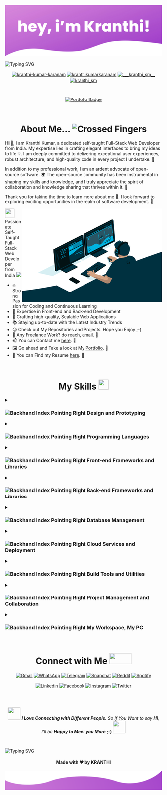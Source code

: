 <img src="https://raw.githubusercontent.com/kranthikumarkaranam/kranthikumarkaranam/main/Header.png" width="auto" height="auto">

![Typing SVG](https://readme-typing-svg.demolab.com?font=poppins&weight=900&size=35&pause=1000&center=true&width=1000&height=100&lines=Hello+there!+%F0%9F%91%8B+My+name+is+Kranthi+Kumar;I'm+a+Full-Stack+Developer+%F0%9F%91%A8%E2%80%8D%F0%9F%92%BB;Feel+free+to+get+in+touch+with+me+anytime+%F0%9F%93%AB;It's+nice+to+meet+you+%F0%9F%98%8A;I'm+here+to+assist+you+in+any+way+I+can+%F0%9F%A4%9D)

<p align="center">
<a href="https://linkedin.com/in/kranthi-kumar-karanam" target="blank"><img align="center" src="https://raw.githubusercontent.com/rahuldkjain/github-profile-readme-generator/master/src/images/icons/Social/linked-in-alt.svg" alt="kranthi-kumar-karanam" height="30" width="40" /></a>
<a href="https://fb.com/kranthikumarkaranam" target="blank"><img align="center" src="https://raw.githubusercontent.com/rahuldkjain/github-profile-readme-generator/master/src/images/icons/Social/facebook.svg" alt="kranthikumarkaranam" height="30" width="40" /></a>
<a href="https://instagram.com/___kranthi_sm__" target="blank"><img align="center" src="https://raw.githubusercontent.com/rahuldkjain/github-profile-readme-generator/master/src/images/icons/Social/instagram.svg" alt="___kranthi_sm__" height="30" width="40" /></a>
<a href="https://twitter.com/kranthi_sm" target="blank"><img align="center" src="https://raw.githubusercontent.com/rahuldkjain/github-profile-readme-generator/master/src/images/icons/Social/twitter.svg" alt="kranthi_sm" height="30" width="40" /></a>
  
</p>

<br>

<!-- <p align="center">
  <a href="https://visitcount.itsvg.in" target="_blank">
    <img src="https://visitcount.itsvg.in/api?id=kranthikumarkaranam&icon=0&color=0" alt="Profile Views" />
  </a>
</p> -->

<p align="center">
  
  <a href="https://kranthi-kumar.netlify.app//" target="_blank">
    <img src="https://img.shields.io/badge/Portfolio-%23000000.svg?style=for-the-badge&logo=aboutdotme&logoColor=00A98F" alt="Portfolio Badge" />
  </a>
  
</p>

<br>

<h1 align="center"> About Me... <img src="https://raw.githubusercontent.com/Tarikul-Islam-Anik/Animated-Fluent-Emojis/master/Emojis/Hand%20gestures/Crossed%20Fingers.png" alt="Crossed Fingers" width="42" height="45" /></h1>


Hii👋, I am Kranthi Kumar, a dedicated self-taught Full-Stack Web Developer from India. My expertise lies in crafting elegant interfaces to bring my ideas to life 💡. I am deeply committed to delivering exceptional user experiences, robust architecture, and high-quality code in every project I undertake. 🚀

In addition to my professional work, I am an ardent advocate of open-source software. 🌍 The open-source community has been instrumental in shaping my skills and knowledge, and I truly appreciate the spirit of collaboration and knowledge sharing that thrives within it. 🤝

Thank you for taking the time to learn more about me 🙏. I look forward to exploring exciting opportunities in the realm of software development. 💼

<img align="right" alt="GIF" src="https://raw.githubusercontent.com/kranthikumarkaranam/kranthikumarkaranam/main/Hero.gif" width="450" height="300" />
<p> <img src = "https://raw.githubusercontent.com/rahulbanerjee26/githubProfileReadmeGenerator/main/gifs/needABreak.gif" width = 30 height= 30> Passionate Self-Taught Full-Stack Web Developer from India <img src="https://media.giphy.com/media/WUlplcMpOCEmTGBtBW/giphy.gif" width="40"> 
</p>

   

- 🔥 Strong Passion for Coding and Continuous Learning
- 💼 Expertise in Front-end and Back-end Development
- 🚀 Crafting high-quality, Scalable Web Applications
- 📚 Staying up-to-date with the Latest Industry Trends
- 😉 Check out My Repositories and Projects. Hope you Enjoy ;-)
- 💼 Any Freelance Work? do reach, [email](mailto:2019271@iiitdmj.ac.in). 🔗
- 📫 You can Contact me [here](mailto:2019271@iiitdmj.ac.in). 🔗
- 🖼️ Go ahead and Take a look at My [Portfolio](https://kranthi-kumar.netlify.app/). 🔗
- 📄 You can Find my Resume [here](https://drive.google.com/file/d/1hesjkak0pH04uo4s5px5j-IqV4NAl8m0/view?usp=sharing). 🔗
<!-- <p>If you Like What I do, Maybe consider Buying me a Coffee/Tea 🥺👉👈</p>
<a href="https://www.buymeacoffee.com" target="_blank"><img src="https://cdn.buymeacoffee.com/buttons/v2/default-red.png" alt="Buy Me A Coffee" width="150" ></a>
</p> -->

<br>

<h1 align="center"> My Skills <img src = "https://raw.githubusercontent.com/rahulbanerjee26/githubProfileReadmeGenerator/main/gifs/code.gif" width = 32px height=32px> </h1>


<details>
<summary><h3><img src="https://raw.githubusercontent.com/Tarikul-Islam-Anik/Animated-Fluent-Emojis/master/Emojis/Hand%20gestures/Backhand%20Index%20Pointing%20Right.png" alt="Backhand Index Pointing Right" width="23" height="20" /> Design and Prototyping</h3></summary>

<h4><img src="https://raw.githubusercontent.com/Tarikul-Islam-Anik/Animated-Fluent-Emojis/master/Emojis/Hand%20gestures/Sign%20of%20the%20Horns%20Medium-Light%20Skin%20Tone.png" alt="Sign of the Horns Medium-Light Skin Tone" width="21" height="18" /> Image Editing Software</h4>

![Adobe Photoshop](https://img.shields.io/badge/Adobe_Photoshop-31A8FF?style=for-the-badge&logo=Adobe%20Photoshop&logoColor=black)
![Adobe Lightroom](https://img.shields.io/badge/Adobe_Lightroom-31A8FF?style=for-the-badge&logo=Adobe%20Lightroom&logoColor=black)

<h4><img src="https://raw.githubusercontent.com/Tarikul-Islam-Anik/Animated-Fluent-Emojis/master/Emojis/Hand%20gestures/Sign%20of%20the%20Horns%20Medium-Light%20Skin%20Tone.png" alt="Sign of the Horns Medium-Light Skin Tone" width="21" height="18" /> Design and Prototyping Tools</h4>
  
![Adobe XD](https://img.shields.io/badge/Adobe_XD-470137?style=for-the-badge&logo=Adobe%20XD&logoColor=FF61F6)
![Figma](https://img.shields.io/badge/Figma-F24E1E?style=for-the-badge&logo=Figma&logoColor=white)
![Sketch](https://img.shields.io/badge/Sketch-F7B500?style=for-the-badge&logo=Sketch&logoColor=black)

<h4><img src="https://raw.githubusercontent.com/Tarikul-Islam-Anik/Animated-Fluent-Emojis/master/Emojis/Hand%20gestures/Sign%20of%20the%20Horns%20Medium-Light%20Skin%20Tone.png" alt="Sign of the Horns Medium-Light Skin Tone" width="21" height="18" /> Design Community Platforms</h4>
  
![Dribbble](https://img.shields.io/badge/Dribbble-EA4C89?style=for-the-badge&logo=Dribbble&logoColor=white)

</details>

<details>
<summary><h3><img src="https://raw.githubusercontent.com/Tarikul-Islam-Anik/Animated-Fluent-Emojis/master/Emojis/Hand%20gestures/Backhand%20Index%20Pointing%20Right.png" alt="Backhand Index Pointing Right" width="23" height="20" /> Programming Languages</h3></summary>

<h4><img src="https://raw.githubusercontent.com/Tarikul-Islam-Anik/Animated-Fluent-Emojis/master/Emojis/Hand%20gestures/Sign%20of%20the%20Horns%20Medium-Light%20Skin%20Tone.png" alt="Sign of the Horns Medium-Light Skin Tone" width="21" height="18" /> General Programming Languages</h4>

![Python](https://img.shields.io/badge/python-3670A0?style=for-the-badge&logo=python&logoColor=ffdd54)
![C](https://img.shields.io/badge/C-00599C?style=for-the-badge&logo=c&logoColor=white)
![C++](https://img.shields.io/badge/C++-00599C?style=for-the-badge&logo=c%2B%2B&logoColor=white)
![Java](https://img.shields.io/badge/Java-ED8B00?style=for-the-badge&logo=openjdk&logoColor=white)


<h4><img src="https://raw.githubusercontent.com/Tarikul-Islam-Anik/Animated-Fluent-Emojis/master/Emojis/Hand%20gestures/Sign%20of%20the%20Horns%20Medium-Light%20Skin%20Tone.png" alt="Sign of the Horns Medium-Light Skin Tone" width="21" height="18" /> Web Development Languages</h4>
  
![HTML5](https://img.shields.io/badge/HTML5-E34F26?style=for-the-badge&logo=html5&logoColor=white)
![CSS3](https://img.shields.io/badge/CSS3-1572B6?style=for-the-badge&logo=css3&logoColor=white)
![ES6+ JavaScript](https://img.shields.io/badge/ES6+_JavaScript-323330?style=for-the-badge&logo=javascript&logoColor=F7DF1E)
![TypeScript](https://img.shields.io/badge/TypeScript-3178C6?style=for-the-badge&logo=typescript&logoColor=white)
![PHP](https://img.shields.io/badge/PHP-777BB4?style=for-the-badge&logo=PHP&logoColor=white)
  
</details>

<details>
<summary><h3><img src="https://raw.githubusercontent.com/Tarikul-Islam-Anik/Animated-Fluent-Emojis/master/Emojis/Hand%20gestures/Backhand%20Index%20Pointing%20Right.png" alt="Backhand Index Pointing Right" width="23" height="20" /> Front-end Frameworks and Libraries</h3></summary>

<h4><img src="https://raw.githubusercontent.com/Tarikul-Islam-Anik/Animated-Fluent-Emojis/master/Emojis/Hand%20gestures/Sign%20of%20the%20Horns%20Medium-Light%20Skin%20Tone.png" alt="Sign of the Horns Medium-Light Skin Tone" width="21" height="18" /> CSS Frameworks and Libraries</h4>

![Bootstrap](https://img.shields.io/badge/Bootstrap-7952B3?style=for-the-badge&logo=bootstrap&logoColor=white)
![TypeScript](https://img.shields.io/badge/TypeScript-3178C6?style=for-the-badge&logo=typescript&logoColor=white)
![TailwindCSS](https://img.shields.io/badge/TailwindCSS-06B6D4?style=for-the-badge&logo=tailwind-css&logoColor=61DAFB)

<h4><img src="https://raw.githubusercontent.com/Tarikul-Islam-Anik/Animated-Fluent-Emojis/master/Emojis/Hand%20gestures/Sign%20of%20the%20Horns%20Medium-Light%20Skin%20Tone.png" alt="Sign of the Horns Medium-Light Skin Tone" width="21" height="18" /> JavaScript Frameworks and Libraries</h4>


![React](https://img.shields.io/badge/React-20232a?style=for-the-badge&logo=React&logoColor=61DAFB)
![Next JS](https://img.shields.io/badge/Next_JS-black?style=for-the-badge&logo=next.js&logoColor=white)
![React Router](https://img.shields.io/badge/React_Router-CA4245?style=for-the-badge&logo=react-router&logoColor=white)
![Redux](https://img.shields.io/badge/Redux-764ABC?style=for-the-badge&logo=redux&logoColor=white)
![Styled Components](https://img.shields.io/badge/styled--components-DB7093?style=for-the-badge&logo=styled-components&logoColor=white)
![Material UI](https://img.shields.io/badge/Material_UI-000000?style=for-the-badge&logo=mui&logoColor=#007FFF)
![Chakra UI](https://img.shields.io/badge/Chakra_UI-319795?style=for-the-badge&logo=chakraui&logoColor=white)
![Chart.js](https://img.shields.io/badge/Chart.js-FF6384?style=for-the-badge&logo=Chart.js&logoColor=white)
![jquery](https://img.shields.io/badge/jquery-0769AD?style=for-the-badge&logo=jquery&logoColor=white)
  
</details>

<details>
<summary><h3><img src="https://raw.githubusercontent.com/Tarikul-Islam-Anik/Animated-Fluent-Emojis/master/Emojis/Hand%20gestures/Backhand%20Index%20Pointing%20Right.png" alt="Backhand Index Pointing Right" width="23" height="20" /> Back-end Frameworks and Libraries</h3></summary>

<h4><img src="https://raw.githubusercontent.com/Tarikul-Islam-Anik/Animated-Fluent-Emojis/master/Emojis/Hand%20gestures/Sign%20of%20the%20Horns%20Medium-Light%20Skin%20Tone.png" alt="Sign of the Horns Medium-Light Skin Tone" width="21" height="18" /> JavaScript Frameworks and Libraries</h4>


![NodeJS](https://img.shields.io/badge/node.js-339933?style=for-the-badge&logo=node.js&logoColor=white)
![Express.js](https://img.shields.io/badge/Express.js-404d59?style=for-the-badge&logo=express&logoColor=61DAFB)

<h4><img src="https://raw.githubusercontent.com/Tarikul-Islam-Anik/Animated-Fluent-Emojis/master/Emojis/Hand%20gestures/Sign%20of%20the%20Horns%20Medium-Light%20Skin%20Tone.png" alt="Sign of the Horns Medium-Light Skin Tone" width="21" height="18" /> Python Frameworks and Libraries</h4>
  
![Django](https://img.shields.io/badge/Django-092E20?style=for-the-badge&logo=django&logoColor=white)
  
<h4><img src="https://raw.githubusercontent.com/Tarikul-Islam-Anik/Animated-Fluent-Emojis/master/Emojis/Hand%20gestures/Sign%20of%20the%20Horns%20Medium-Light%20Skin%20Tone.png" alt="Sign of the Horns Medium-Light Skin Tone" width="21" height="18" /> API Development</h4>
  
![GraphQL](https://img.shields.io/badge/GraphQL-E10098?style=for-the-badge&logo=GraphQL&logoColor=white)

</details>

<details>
<summary><h3><img src="https://raw.githubusercontent.com/Tarikul-Islam-Anik/Animated-Fluent-Emojis/master/Emojis/Hand%20gestures/Backhand%20Index%20Pointing%20Right.png" alt="Backhand Index Pointing Right" width="23" height="20" /> Database Management</h3></summary>

<h4><img src="https://raw.githubusercontent.com/Tarikul-Islam-Anik/Animated-Fluent-Emojis/master/Emojis/Hand%20gestures/Sign%20of%20the%20Horns%20Medium-Light%20Skin%20Tone.png" alt="Sign of the Horns Medium-Light Skin Tone" width="21" height="18" /> Relational Databases</h4>

![MySQL](https://img.shields.io/badge/MySQL-4479A1?style=for-the-badge&logo=mysql&logoColor=white)
![PostgreSQL](https://img.shields.io/badge/PostgreSQL-4169E1?style=for-the-badge&logo=postgresql&logoColor=white)

<h4><img src="https://raw.githubusercontent.com/Tarikul-Islam-Anik/Animated-Fluent-Emojis/master/Emojis/Hand%20gestures/Sign%20of%20the%20Horns%20Medium-Light%20Skin%20Tone.png" alt="Sign of the Horns Medium-Light Skin Tone" width="21" height="18" /> NoSQL Databases</h4>
  
![MongoDB](https://img.shields.io/badge/MongoDB-47A248?style=for-the-badge&logo=MongoDB&logoColor=white)

<h4><img src="https://raw.githubusercontent.com/Tarikul-Islam-Anik/Animated-Fluent-Emojis/master/Emojis/Hand%20gestures/Sign%20of%20the%20Horns%20Medium-Light%20Skin%20Tone.png" alt="Sign of the Horns Medium-Light Skin Tone" width="21" height="18" /> Database-as-a-Service (DBaaS)</h4>
  
![Supabase](https://img.shields.io/badge/Supabase-3FCF8E?style=for-the-badge&logo=supabase&logoColor=white)

<h4><img src="https://raw.githubusercontent.com/Tarikul-Islam-Anik/Animated-Fluent-Emojis/master/Emojis/Hand%20gestures/Sign%20of%20the%20Horns%20Medium-Light%20Skin%20Tone.png" alt="Sign of the Horns Medium-Light Skin Tone" width="21" height="18" /> Database Management Tools</h4>
  
![phpmyadmin](https://img.shields.io/badge/phpmyadmin-6C78AF?style=for-the-badge&logo=phpmyadmin&logoColor=white)

</details>

<details>
<summary><h3><img src="https://raw.githubusercontent.com/Tarikul-Islam-Anik/Animated-Fluent-Emojis/master/Emojis/Hand%20gestures/Backhand%20Index%20Pointing%20Right.png" alt="Backhand Index Pointing Right" width="23" height="20" /> Cloud Services and Deployment</h3></summary>

<h4><img src="https://raw.githubusercontent.com/Tarikul-Islam-Anik/Animated-Fluent-Emojis/master/Emojis/Hand%20gestures/Sign%20of%20the%20Horns%20Medium-Light%20Skin%20Tone.png" alt="Sign of the Horns Medium-Light Skin Tone" width="21" height="18" /> Cloud Computing Services</h4>

![Amazon AWS](https://img.shields.io/badge/Amazon_AWS-232F3E?style=for-the-badge&logo=amazon-aws&logoColor=white)
![Google Cloud](https://img.shields.io/badge/Google_Cloud-4285F4?style=for-the-badge&logo=google-cloud&logoColor=white)
![Microsoft Azure](https://img.shields.io/badge/microsoft%20azure-0078D4?style=for-the-badge&logo=microsoft-azure&logoColor=white)
![Firebase](https://img.shields.io/badge/Firebase-039BE5?style=for-the-badge&logo=Firebase&logoColor=FFCA28)

<h4><img src="https://raw.githubusercontent.com/Tarikul-Islam-Anik/Animated-Fluent-Emojis/master/Emojis/Hand%20gestures/Sign%20of%20the%20Horns%20Medium-Light%20Skin%20Tone.png" alt="Sign of the Horns Medium-Light Skin Tone" width="21" height="18" /> Hosting</h4>
  
![Netlify](https://img.shields.io/badge/Netlify-000000?style=for-the-badge&logo=Netlify&logoColor=00C7B7)
![Vercel](https://img.shields.io/badge/Vercel-000000?style=for-the-badge&logo=Vercel&logoColor=white)

<h4><img src="https://raw.githubusercontent.com/Tarikul-Islam-Anik/Animated-Fluent-Emojis/master/Emojis/Hand%20gestures/Sign%20of%20the%20Horns%20Medium-Light%20Skin%20Tone.png" alt="Sign of the Horns Medium-Light Skin Tone" width="21" height="18" /> Infrastructure Management Tools</h4>
  
![Docker](https://img.shields.io/badge/Docker-2496ED?style=for-the-badge&logo=docker&logoColor=white)
![Terraform](https://img.shields.io/badge/Terraform-7B42BC?style=for-the-badge&logo=Terraform&logoColor=white)

</details>


<details>
<summary><h3><img src="https://raw.githubusercontent.com/Tarikul-Islam-Anik/Animated-Fluent-Emojis/master/Emojis/Hand%20gestures/Backhand%20Index%20Pointing%20Right.png" alt="Backhand Index Pointing Right" width="23" height="20" /> Build Tools and Utilities</h3></summary>

![Webpack](https://img.shields.io/badge/Webpack-8DD6F9?&style=for-the-badge&logo=Webpack&logoColor=black)
![NPM](https://img.shields.io/badge/NPM-CB3837?&style=for-the-badge&logo=NPM&logoColor=white)
![Yarn](https://img.shields.io/badge/Yarn-2C8EBB?&style=for-the-badge&logo=Yarn&logoColor=white)
![LINUX](https://img.shields.io/badge/LINUX-FCC624?&style=for-the-badge&logo=LINUX&logoColor=black)
![GIT](https://img.shields.io/badge/GIT-F05032?&style=for-the-badge&logo=GIT&logoColor=white)
![GitHub Actions](https://img.shields.io/badge/GitHub_Actions-2088FF?&style=for-the-badge&logo=github-actions&logoColor=white)
![json web tokens](https://img.shields.io/badge/json_web_tokens-323330?style=for-the-badge&logo=json-web-tokens&logoColor=pink)
![Postman](https://img.shields.io/badge/Postman-FF6C37?style=for-the-badge&logo=postman&logoColor=white)
![Visual Studio Code](https://img.shields.io/badge/Visual_Studio_Code-007ACC?style=for-the-badge&logo=visual%20studio%20code&logoColor=white)
![ESLint](https://img.shields.io/badge/ESLint-4B3263?style=for-the-badge&logo=eslint&logoColor=white)
![Markdown](https://img.shields.io/badge/Markdown-000000?&style=for-the-badge&logo=markdown&logoColor=white)

</details>


<details>
<summary><h3><img src="https://raw.githubusercontent.com/Tarikul-Islam-Anik/Animated-Fluent-Emojis/master/Emojis/Hand%20gestures/Backhand%20Index%20Pointing%20Right.png" alt="Backhand Index Pointing Right" width="23" height="20" /> Project Management and Collaboration</h3></summary>

<h4><img src="https://raw.githubusercontent.com/Tarikul-Islam-Anik/Animated-Fluent-Emojis/master/Emojis/Hand%20gestures/Sign%20of%20the%20Horns%20Medium-Light%20Skin%20Tone.png" alt="Sign of the Horns Medium-Light Skin Tone" width="21" height="18" /> Project Management Tools</h4>

![Jira](https://img.shields.io/badge/Jira-0052CC?style=for-the-badge&logo=Jira&logoColor=white)
![Trello](https://img.shields.io/badge/Trello-026AA7?style=for-the-badge&logo=Trello&logoColor=white)

<h4><img src="https://raw.githubusercontent.com/Tarikul-Islam-Anik/Animated-Fluent-Emojis/master/Emojis/Hand%20gestures/Sign%20of%20the%20Horns%20Medium-Light%20Skin%20Tone.png" alt="Sign of the Horns Medium-Light Skin Tone" width="21" height="18" /> Collaboration Tools</h4>
  
![Notion](https://img.shields.io/badge/Notion-000000?style=for-the-badge&logo=Notion&logoColor=white)

</details>

<details>
<summary><h3><img src="https://raw.githubusercontent.com/Tarikul-Islam-Anik/Animated-Fluent-Emojis/master/Emojis/Hand%20gestures/Backhand%20Index%20Pointing%20Right.png" alt="Backhand Index Pointing Right" width="23" height="20" /> My Workspace, My PC</h3></summary>

![Windows11 LENOVO Ideapad_FLEX-5](https://img.shields.io/badge/Windows_11-LENOVO_IDEAPAD__FLEX--5-0078D6?style=for-the-badge&logo=windows&logoColor=0078D4)
![AMD Ryzen 7 4700U with Radeon Graphics](https://img.shields.io/badge/AMD-Ryzen_7_4700U_with_Radeon_Graphics-ED1C24?style=for-the-badge&logo=amd&logoColor=ED1C24)

</details>

<br>

<h1 align="center"> Connect with Me <img src='https://raw.githubusercontent.com/rahulbanerjee26/githubProfileReadmeGenerator/main/gifs/handShake.gif' width="70px" height=35px> </h1>

<p align="center">
<a href="mailto:2019271@iiitdmj.ac.in" target="blank"><img align="center" src="https://img.shields.io/badge/Gmail-D14836?style=for-the-badge&logo=gmail&logoColor=white" alt="Gmail"/></a>
<a href="https://web.whatsapp.com/send?phone=+919542705427" target="blank"><img align="center" src="https://img.shields.io/badge/WhatsApp-25D366?style=for-the-badge&logo=whatsapp&logoColor=white" alt="WhatsApp"/></a>
<a href="https://t.me/kranthi_sm" target="blank"><img align="center" src="https://img.shields.io/badge/Telegram-2CA5E0?style=for-the-badge&logo=telegram&logoColor=white" alt="Telegram"/></a>
<a href="https://www.snapchat.com/add/kranthi_sm?share_id=P3xc7Lv9ccY&locale=en-IN" target="blank"><img align="center" src="https://img.shields.io/badge/Snapchat-FFFC00?style=for-the-badge&logo=snapchat&logoColor=white" alt="Snapchat"/></a>
<a href="https://www.reddit.com/user/_kranthi_sm/" target="blank"><img align="center" src="https://img.shields.io/badge/Reddit-FF4500?style=for-the-badge&logo=reddit&logoColor=white" alt="Reddit"/></a>
<a href="https://open.spotify.com/user/31yy5ezcle5wicfvopzcal3aw4ze?si=a9374d008d0a4855" target="blank"><img align="center" src="https://img.shields.io/badge/Spotify-1ED760?&style=for-the-badge&logo=spotify&logoColor=white" alt="Spotify"/></a>

</p>

<p align="center">
<a href="https://www.linkedin.com/in/kranthi-kumar-karanam/" target="blank"><img align="center" src="https://img.shields.io/badge/linkedin-0A66C2?&style=for-the-badge&logo=linkedin&logoColor=white" alt="Linkedin"/></a>
<a href="https://www.facebook.com/kranthikumarkaranam/" target="blank"><img align="center" src="https://img.shields.io/badge/Facebook-1877F2?style=for-the-badge&logo=facebook&logoColor=white" alt="Facebook"/></a>
<a href="https://www.instagram.com/___kranthi_sm__/" target="blank"><img align="center" src="https://img.shields.io/badge/instagram-E4405F?&style=for-the-badge&logo=instagram&logoColor=white" alt="Instagram"/></a>
<a href="https://twitter.com/kRanTHi_sM" target="blank"><img align="center" src="https://img.shields.io/badge/twitter-1DA1F2?&style=for-the-badge&logo=twitter&logoColor=white" alt="Twitter"/></a>

</p>

<br>
<br>

<p align="center"> <a href="https://i.giphy.com/media/LnQjpWaON8nhr21vNW/giphy.webp"><img src="https://media.giphy.com/media/LnQjpWaON8nhr21vNW/giphy.gif" width="40
" height="40"></a> <em><b>I Love Connecting with Different People.</b> So If You Want to say <b>Hi</b>, I'll be <b>Happy to Meet you More </em> ;-)</b> <a href="https://i.giphy.com/media/LnQjpWaON8nhr21vNW/giphy.webp"><img src="https://media.giphy.com/media/LnQjpWaON8nhr21vNW/giphy.gif" width="40
" height="40"></a> </p>

<br>

![Typing SVG](https://readme-typing-svg.demolab.com?font=poppins&weight=900&size=30&pause=1000&center=true&vCenter=true&width=1000&height=100&lines=Thanks+for+visiting+My+Profile!+%F0%9F%99%8F;Come+back+soon...+%F0%9F%91%80)

<h4 align="center">Made with ❤️ by KRANTHI</h4>

<img src="https://raw.githubusercontent.com/kranthikumarkaranam/kranthikumarkaranam/main/Footer.png" width="auto" height="auto">
